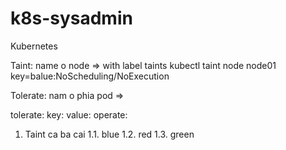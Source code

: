 # k8s-sysadmin
Kubernetes

Taint: name o node => with label taints
kubectl taint node node01 key=balue:NoScheduling/NoExecution

Tolerate: nam o phia pod => 

tolerate:
  key: 
  value:
  operate:

1. Taint ca ba cai
  1.1. blue
  1.2. red 
  1.3. green
